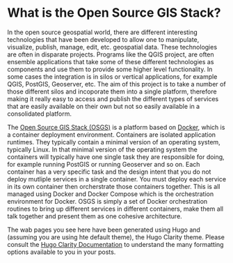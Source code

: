 # What is the Open Source GIS Stack?

In the open source geospatial world, there are different interesting technologies that have been developed to allow one to manipulate, visualize, publish, manage, edit, etc. geospatial data. These technologies are often in disparate projects. Programs like the QGIS project, are often ensemble applications that take some of these different technologies as components and use them to provide some higher level functionality. In some cases the integration is in silos or vertical applications, for example QGIS, PostGIS, Geoserver, etc. The aim of this project is to take a number of those different silos and incoporate them into a single platform, therefore making it really easy to access and publish the different types of services that are easily available on their own but not so easily available in a consolidated platform.

The [Open Source GIS Stack (OSGS)](https://kartoza.github.io/osgs/introduction.html) is a platform based on [Docker](https://www.docker.com/), which is a container deployment environment. Containers are isolated application runtimes. They typically contain a minimal version of an operating system, typically Linux. In that minimal version of the operating system the containers will typically have one single task they are responsible for doing, for example running PostGIS or running Geoserver and so on. Each container has a very specific task and the design intent that you do not deploy mutliple services in a single container. You must deploy each service in its own container then orcherstrate those containers together. This is all managed using Docker and Docker Compose which is the orchestration environment for Docker. OSGS is simply a set of Docker orchestration routines to bring up different services in different containers, make them all talk together and present them as one cohesive architecture.

The wab pages you see here have been generated using Hugo and (assuming you are using hte default theme), the Hugo Clarity theme. Please consult the [Hugo Clarity Documentation](https://github.com/chipzoller/hugo-clarity#readme) to understand the many formatting options available to you in your posts.